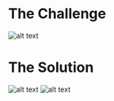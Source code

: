 <h1>The Challenge</h1>

![alt text](https://github.com/itismuzak/picoCTF-2022-writeups/blob/main/Wizardlike/FUMcAUKWYAAZZni.png)
<h1>The Solution</h1>

![alt text](https://github.com/itismuzak/picoCTF-2022-writeups/blob/main/Wizardlike/FUMcBxPX0AM21N5.jpg)
![alt text](https://github.com/itismuzak/picoCTF-2022-writeups/blob/main/Wizardlike/FUMcDRYXEAQkEJz.jpg)
